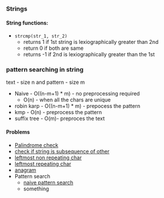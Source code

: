 ### Strings

#### String functions:
- `strcmp(str_1, str_2)`
    - returns 1 if 1st string is lexiographically greater than 2nd
    - return 0 if both are same
    - returns -1 if 2nd is lexiographically greater than the 1st

### pattern searching in string
text - size n and pattern - size m
- Naive - O((n-m+1) * m) - no preprocessing required
    - O(n) - when all the chars are unique
- robin karp -  O((n-m+1) * m) - prepocess the pattern
- kmp - O(n) - preprocess the pattern
- suffix tree - O(m)- preproces the text

#### Problems
- [Palindrome check](./palindrome_check.cpp)
- [check if string is subsequence of other]()
- [leftmost non repeating char](./leftmost_non_repeating_element.cpp)
- [leftmost repeating char](./leftmost_repeating_char.cpp)
- [anagram](./anagram.cpp)
- Pattern search 
    - [naive pattern search]()
    - something

